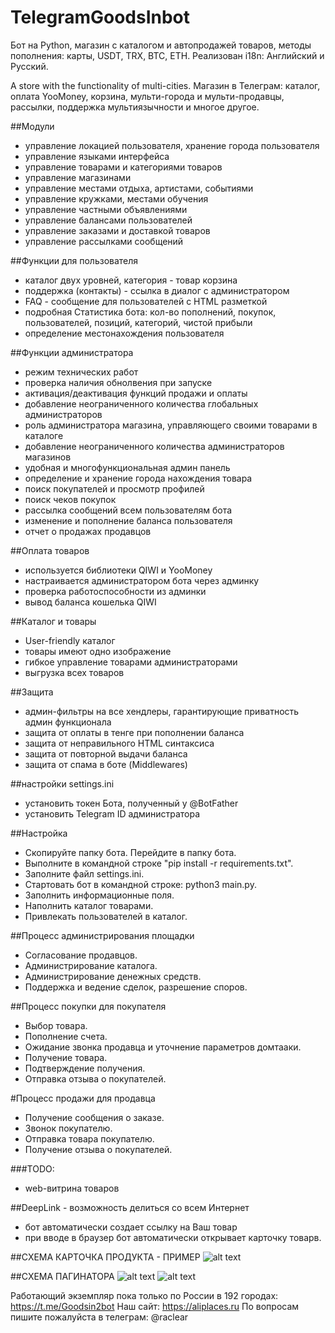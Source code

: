 # TelegramGoodsInbot
Бот на Python, магазин с каталогом и автопродажей товаров, методы пополнения: карты, USDT, TRX, BTC, ETH. Реализован i18n: Английский и Русский.

A store with the functionality of multi-cities. 
Магазин в Телеграм: каталог, оплата YooMoney, корзина, мульти-города и мульти-продавцы, рассылки, поддержка мультиязычности и многое другое.



##Модули
- управление локацией пользователя, хранение города пользователя
- управление языками интерфейса
- управление товарами и категориями товаров
- управление магазинами
- управление местами отдыха, артистами, событиями
- управление кружками, местами обучения
- управление частными объявлениями
- управление балансами пользователей
- управление заказами и доставкой товаров
- управление рассылками сообщений

##Функции для пользователя
- каталог двух уровней, категория - товар
корзина
- поддержка (контакты) - ссылка в диалог с администратором
- FAQ - сообщение для пользователей с HTML разметкой
- подробная Статистика бота: кол-во пополнений, покупок, пользователей, позиций, категорий, чистой прибыли
- определение местонахождения пользователя

##Функции администратора
- режим технических работ
- проверка наличия обнолвения при запуске
- активация/деактивация функций продажи и оплаты
- добавление неограниченного количества глобальных администраторов
- роль администратора магазина, управляющего своими товарами в каталоге
- добавление неограниченного количества администраторов магазинов
- удобная и многофункциональная админ панель
- определение и хранение города нахождения товара
- поиск покупателей и просмотр профилей
- поиск чеков покупок
- рассылка сообщений всем пользователям бота
- изменение и пополнение баланса пользователя
- отчет о продажах продавцов

##Оплата товаров
- используется библиотеки QIWI и YooMoney
- настраивается администратором бота через админку
- проверка работоспособности из админки
- вывод баланса кошелька QIWI

##Каталог и товары
- User-friendly каталог
- товары имеют одно изображение
- гибкое управление товарами администраторами
- выгрузка всех товаров

##Защита
- админ-фильтры на все хендлеры, гарантирующие приватность админ функционала
- защита от оплаты в тенге при пополнении баланса
- защита от неправильного HTML синтаксиса
- защита от повторной выдачи баланса
- защита от спама в боте (Middlewares)

##настройки settings.ini
- установить токен Бота, полученный у @BotFather
- установить Telegram ID администратора

##Настройка
- Скопируйте папку бота. Перейдите в папку бота.
- Выполните в командной строке "pip install -r requirements.txt".
- Заполните файл settings.ini.
- Стартовать бот в командной строке: python3 main.py.
- Заполнить информационные поля.
- Наполнить каталог товарами.
- Привлекать пользователей в каталог.

##Процесс администрирования площадки
- Согласование продавцов.
- Администрирование каталога.
- Администрирование денежных средств.
- Поддержка и ведение сделок, разрешение споров.

##Процесс покупки для покупателя
- Выбор товара.
- Пополнение счета.
- Ожидание звонка продавца и уточнение параметров домтааки.
- Получение товара.
- Подтверждение получения.
- Отправка отзыва о покупателей.

#Процесс продажи для продавца
- Получение сообщения о заказе.
- Звонок покупателю.
- Отправка товара покупателю.
- Получение отзыва о покупателей.


###TODO:
- web-витрина товаров


##DeepLink - возможность делиться со всем Интернет
- бот автоматически создает ссылку на Ваш товар
- при вводе в браузер бот автоматически открывает карточку товарв.


##СХЕМА КАРТОЧКА ПРОДУКТА - ПРИМЕР
![alt text](CardProduct2.png)

##СХЕМА ПАГИНАТОРА
![alt text](Scheme_cmodel.png)
![alt text](Scheme_model.png)


Работающий экземпляр пока только по России в 192 городах: https://t.me/Goodsin2bot
Наш сайт: https://aliplaces.ru
По вопросам пишите пожалуйста в телеграм: @raclear
